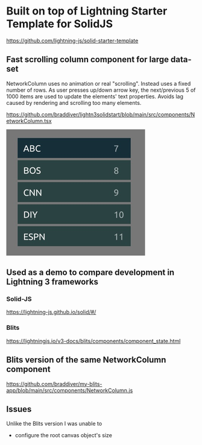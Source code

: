 # Built on top of Lightning Starter Template for SolidJS

https://github.com/lightning-js/solid-starter-template

## Fast scrolling column component for large data-set

NetworkColumn uses no animation or real "scrolling". Instead uses a fixed number of rows. As user presses up/down arrow key, the next/previous 5 of 1000 items are used to update the elements' text properties. Avoids lag caused by rendering and scrolling too many elements.

https://github.com/braddiver/lightn3solidstart/blob/main/src/components/NetworkColumn.tsx

![NetworkColumn](screenshot.jpg)

## Used as a demo to compare development in Lightning 3 frameworks

### Solid-JS

https://lightning-js.github.io/solid/#/

### Blits

https://lightningjs.io/v3-docs/blits/components/component_state.html

## Blits version of the same NetworkColumn component

https://github.com/braddiver/my-blits-app/blob/main/src/components/NetworkColumn.js

## Issues

Unlike the Blits version I was unable to

- configure the root canvas object's size
